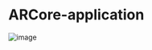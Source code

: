 # ARCore-application
![image](https://github.com/HuiHsin-Cheng/ARCore-application/blob/master/1.gif)
